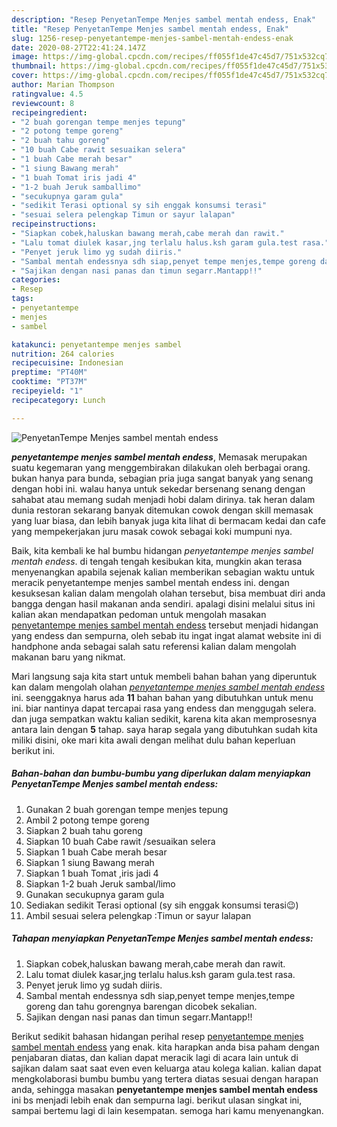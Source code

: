 ```yaml
---
description: "Resep PenyetanTempe Menjes sambel mentah endess, Enak"
title: "Resep PenyetanTempe Menjes sambel mentah endess, Enak"
slug: 1256-resep-penyetantempe-menjes-sambel-mentah-endess-enak
date: 2020-08-27T22:41:24.147Z
image: https://img-global.cpcdn.com/recipes/ff055f1de47c45d7/751x532cq70/penyetantempe-menjes-sambel-mentah-endess-foto-resep-utama.jpg
thumbnail: https://img-global.cpcdn.com/recipes/ff055f1de47c45d7/751x532cq70/penyetantempe-menjes-sambel-mentah-endess-foto-resep-utama.jpg
cover: https://img-global.cpcdn.com/recipes/ff055f1de47c45d7/751x532cq70/penyetantempe-menjes-sambel-mentah-endess-foto-resep-utama.jpg
author: Marian Thompson
ratingvalue: 4.5
reviewcount: 8
recipeingredient:
- "2 buah gorengan tempe menjes tepung"
- "2 potong tempe goreng"
- "2 buah tahu goreng"
- "10 buah Cabe rawit sesuaikan selera"
- "1 buah Cabe merah besar"
- "1 siung Bawang merah"
- "1 buah Tomat iris jadi 4"
- "1-2 buah Jeruk samballimo"
- "secukupnya garam gula"
- "sedikit Terasi optional sy sih enggak konsumsi terasi"
- "sesuai selera pelengkap Timun or sayur lalapan"
recipeinstructions:
- "Siapkan cobek,haluskan bawang merah,cabe merah dan rawit."
- "Lalu tomat diulek kasar,jng terlalu halus.ksh garam gula.test rasa."
- "Penyet jeruk limo yg sudah diiris."
- "Sambal mentah endessnya sdh siap,penyet tempe menjes,tempe goreng dan tahu gorengnya barengan dicobek sekalian."
- "Sajikan dengan nasi panas dan timun segarr.Mantapp!!"
categories:
- Resep
tags:
- penyetantempe
- menjes
- sambel

katakunci: penyetantempe menjes sambel 
nutrition: 264 calories
recipecuisine: Indonesian
preptime: "PT40M"
cooktime: "PT37M"
recipeyield: "1"
recipecategory: Lunch

---
```



![PenyetanTempe Menjes sambel mentah endess](https://img-global.cpcdn.com/recipes/ff055f1de47c45d7/751x532cq70/penyetantempe-menjes-sambel-mentah-endess-foto-resep-utama.jpg)

<b><i>penyetantempe menjes sambel mentah endess</i></b>, Memasak merupakan suatu kegemaran yang menggembirakan dilakukan oleh berbagai orang. bukan hanya para bunda, sebagian pria juga sangat banyak yang senang dengan hobi ini. walau hanya untuk sekedar bersenang senang dengan sahabat atau memang sudah menjadi hobi dalam dirinya. tak heran dalam dunia restoran sekarang banyak ditemukan cowok dengan skill memasak yang luar biasa, dan lebih banyak juga kita lihat di bermacam kedai dan cafe yang mempekerjakan juru masak cowok sebagai koki mumpuni nya.



Baik, kita kembali ke hal bumbu hidangan <i>penyetantempe menjes sambel mentah endess</i>. di tengah tengah kesibukan kita, mungkin akan terasa menyenangkan apabila sejenak kalian memberikan sebagian waktu untuk meracik penyetantempe menjes sambel mentah endess ini. dengan kesuksesan kalian dalam mengolah olahan tersebut, bisa membuat diri anda bangga dengan hasil makanan anda sendiri. apalagi disini melalui situs ini kalian akan mendapatkan pedoman untuk mengolah masakan <u>penyetantempe menjes sambel mentah endess</u> tersebut menjadi hidangan yang endess dan sempurna, oleh sebab itu ingat ingat alamat website ini di handphone anda sebagai salah satu referensi kalian dalam mengolah makanan baru yang nikmat.


Mari langsung saja kita start untuk membeli bahan bahan yang diperuntuk kan dalam mengolah olahan <u><i>penyetantempe menjes sambel mentah endess</i></u> ini. seenggaknya harus ada <b>11</b> bahan bahan yang dibutuhkan untuk menu ini. biar nantinya dapat tercapai rasa yang endess dan menggugah selera. dan juga sempatkan waktu kalian sedikit, karena kita akan memprosesnya antara lain dengan <b>5</b> tahap. saya harap segala yang dibutuhkan sudah kita miliki disini, oke mari kita awali dengan melihat dulu bahan keperluan berikut ini.

<!--inarticleads1-->

##### Bahan-bahan dan bumbu-bumbu yang diperlukan dalam menyiapkan PenyetanTempe Menjes sambel mentah endess:

1. Gunakan 2 buah gorengan tempe menjes tepung
1. Ambil 2 potong tempe goreng
1. Siapkan 2 buah tahu goreng
1. Siapkan 10 buah Cabe rawit /sesuaikan selera
1. Siapkan 1 buah Cabe merah besar
1. Siapkan 1 siung Bawang merah
1. Siapkan 1 buah Tomat ,iris jadi 4
1. Siapkan 1-2 buah Jeruk sambal/limo
1. Gunakan secukupnya garam gula
1. Sediakan sedikit Terasi optional (sy sih enggak konsumsi terasi😉)
1. Ambil sesuai selera pelengkap :Timun or sayur lalapan




<!--inarticleads2-->

##### Tahapan menyiapkan PenyetanTempe Menjes sambel mentah endess:

1. Siapkan cobek,haluskan bawang merah,cabe merah dan rawit.
1. Lalu tomat diulek kasar,jng terlalu halus.ksh garam gula.test rasa.
1. Penyet jeruk limo yg sudah diiris.
1. Sambal mentah endessnya sdh siap,penyet tempe menjes,tempe goreng dan tahu gorengnya barengan dicobek sekalian.
1. Sajikan dengan nasi panas dan timun segarr.Mantapp!!




Berikut sedikit bahasan hidangan perihal resep <u>penyetantempe menjes sambel mentah endess</u> yang enak. kita harapkan anda bisa paham dengan penjabaran diatas, dan kalian dapat meracik lagi di acara lain untuk di sajikan dalam saat saat even even keluarga atau kolega kalian. kalian dapat mengkolaborasi bumbu bumbu yang tertera diatas sesuai dengan harapan anda, sehingga masakan <b>penyetantempe menjes sambel mentah endess</b> ini bs menjadi lebih enak dan sempurna lagi. berikut ulasan singkat ini, sampai bertemu lagi di lain kesempatan. semoga hari kamu menyenangkan.
